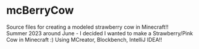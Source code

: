 # mcBerryCow
Source files for creating a modeled strawberry cow in Minecraft!!  
Summer 2023 around June - I decided I wanted to make a Strawberry/Pink Cow in Minecraft :)
Using MCreator, Blockbench, IntelliJ IDEA!!  

